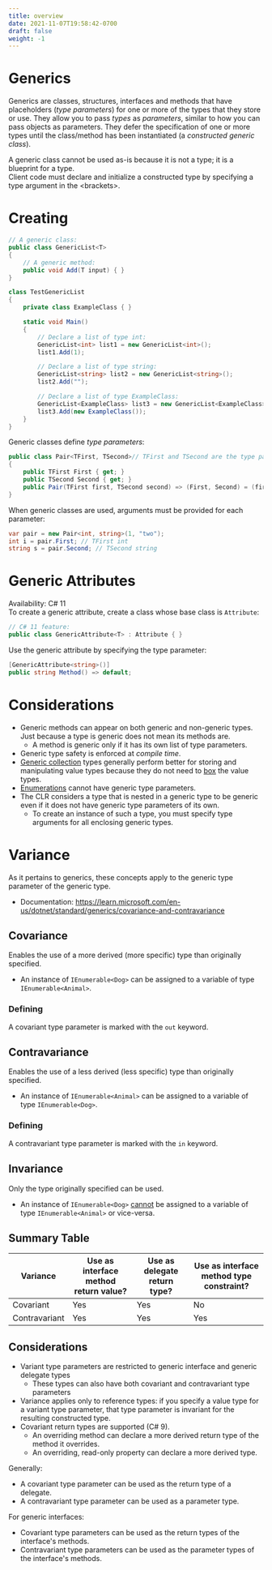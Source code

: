 ```yaml
---
title: overview
date: 2021-11-07T19:58:42-0700
draft: false
weight: -1
---
```


# Generics
Generics are classes, structures, interfaces and methods that have placeholders (*type parameters*) for one or more of the types that they store or use.  They allow you to pass *types* as *parameters*, similar to how you can pass objects as parameters.  They defer the specification of one or more types until the class/method has been instantiated (a *constructed generic class*).

A generic class cannot be used as-is because it is not a type; it is a blueprint for a type.  
Client code must declare and initialize a constructed type by specifying a type argument in the \<brackets\>.  

# Creating
```cs
// A generic class:
public class GenericList<T> 
{
    // A generic method:
    public void Add(T input) { }
}

class TestGenericList 
{
    private class ExampleClass { }

    static void Main() 
    {
        // Declare a list of type int:
        GenericList<int> list1 = new GenericList<int>();
        list1.Add(1);

        // Declare a list of type string:
        GenericList<string> list2 = new GenericList<string>();
        list2.Add("");

        // Declare a list of type ExampleClass:
        GenericList<ExampleClass> list3 = new GenericList<ExampleClass>();
        list3.Add(new ExampleClass());
    }
}
```

Generic classes define *type parameters*:
```cs
public class Pair<TFirst, TSecond>// TFirst and TSecond are the type parameters of Pair.
{
    public TFirst First { get; }
    public TSecond Second { get; }
    public Pair(TFirst first, TSecond second) => (First, Second) = (first, second);
}
```

When generic classes are used, arguments must be provided for each parameter:
```cs
var pair = new Pair<int, string>(1, "two");
int i = pair.First; // TFirst int
string s = pair.Second; // TSecond string
```

# Generic Attributes
<g>Availability: C# 11</g>  
To create a generic attribute, create a class whose base class is `Attribute`:  

```cs
// C# 11 feature:
public class GenericAttribute<T> : Attribute { }
```

Use the generic attribute by specifying the type parameter:
```cs
[GenericAttribute<string>()]
public string Method() => default;
```

# Considerations
- Generic methods can appear on both generic and non-generic types.  Just because a type is generic does not mean its methods are.
  - A method is generic only if it has its own list of type parameters.
- Generic type safety is enforced at *compile time*.
- [Generic collection](../../collections/generic) types generally perform better for storing and manipulating value types because they do not need to [box](../../../fundamentals/boxing-and-unboxing/) the value types.
- [Enumerations](../../value-types/enums) cannot have generic type parameters.
- The CLR considers a type that is nested in a generic type to be generic even if it does not have generic type parameters of its own.
  - To create an instance of such a type, you must specify type arguments for all enclosing generic types.

# Variance
As it pertains to generics, these concepts apply to the generic type parameter of the generic type.
- Documentation: https://learn.microsoft.com/en-us/dotnet/standard/generics/covariance-and-contravariance

## Covariance
Enables the use of a more derived (more specific) type than originally specified.
- An instance of `IEnumerable<Dog>` can be assigned to a variable of type `IEnumerable<Animal>`.

### Defining
A covariant type parameter is marked with the `out` keyword.

## Contravariance
Enables the use of a less derived (less specific) type than originally specified.
- An instance of `IEnumerable<Animal>` can be assigned to a variable of type `IEnumerable<Dog>`.

### Defining
A contravariant type parameter is marked with the `in` keyword.

## Invariance
Only the type originally specified can be used.
- An instance of `IEnumerable<Dog>` <u>cannot</u> be assigned to a variable of type `IEnumerable<Animal>` or vice-versa.

## Summary Table
| Variance      | Use as interface method return value? | Use as delegate return type? | Use as interface method type constraint? |
| ------------- | ------------------------------------- | ---------------------------- | ---------------------------------------- |
| Covariant     | Yes                                   | Yes                          | No                                       |
| Contravariant | Yes                                   | Yes                          | Yes                                      |

## Considerations
- Variant type parameters are restricted to generic interface and generic delegate types
  - These types can also have both covariant and contravariant type parameters
- Variance applies only to reference types: if you specify a value type for a variant type parameter, that type parameter is invariant for the resulting constructed type.
- Covariant return types are supported (C# 9). 
  - An overriding method can declare a more derived return type of the method it overrides. 
  - An overriding, read-only property can declare a more derived type.

Generally:
- A covariant type parameter can be used as the return type of a delegate.
- A contravariant type parameter can be used as a parameter type.

For generic interfaces:
- Covariant type parameters can be used as the return types of the interface's methods.
- Contravariant type parameters can be used as the parameter types of the interface's methods.
